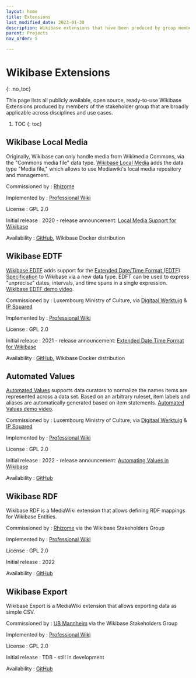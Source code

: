 ```yaml
---
layout: home
title: Extensions
last_modified_date: 2023-01-30
description: Wikibase extensions that have been produced by group members
parent: Projects
nav_order: 5

---
```


# Wikibase Extensions
{: .no_toc}

This page lists all publicly available, open source, ready-to-use Wikibase Extensions produced by members of the stakeholder group that are broadly applicable across disciplines and use cases.

1. TOC
{: toc}

## Wikibase Local Media

Originally, Wikibase can only handle media from Wikimedia Commons, via the "Commons media file" data type. [Wikibase Local Media] adds the data type "Media file," which allows to use Mediawiki's local media repository and management.

Commissioned by
: [Rhizome](/members#rhizome)

Implemented by
: [Professional Wiki](/members#professional-wiki--the-wikibase-consultancy)

License
: GPL 2.0

Initial release
: 2020 - release announcement: [Local Media Support for Wikibase](https://professional.wiki/en/news/wikibase-local-media)

Availability
: [GitHub](https://github.com/ProfessionalWiki/WikibaseLocalMedia), Wikibase Docker distribution

## Wikibase EDTF

[Wikibase EDTF] adds support for the [Extended Date/Time Format (EDTF) Specification](https://www.loc.gov/standards/datetime/) to Wikibase via a new data type. EDFT can be used to express "unprecise" dates, intervals, and time spans in a single expression. [Wikibase EDTF demo video].


Commissioned by
: Luxembourg Ministry of Culture, via [Digitaal Werktuig](/members#digitaal-werktuig) & [IP Squared](members#ip-squared)

Implemented by
: [Professional Wiki](/members#professional-wiki--the-wikibase-consultancy)

License
: GPL 2.0

Initial release
: 2021 - release announcement: [Extended Date Time Format for Wikibase](https://www.wikibase.consulting/wikibase-edtf/)

Availability
: [GitHub](https://github.com/ProfessionalWiki/WikibaseEdtf), Wikibase Docker distribution

## Automated Values

[Automated Values] supports data curators to normalize the names items are represented across a data set. Based on an arbitrary ruleset, item labels and aliases are automatically generated based on item statements. [Automated Values demo video].

Commissioned by
: Luxembourg Ministry of Culture, via [Digitaal Werktuig](/members#digitaal-werktuig) & [IP Squared](members#ip-squared)

Implemented by
: [Professional Wiki](/members#professional-wiki--the-wikibase-consultancy)

License
: GPL 2.0

Initial release
: 2022 - release announcement: [Automating Values in Wikibase](https://www.wikibase.consulting/automating-values-in-wikibase/)

Availability
: [GitHub](https://github.com/ProfessionalWiki/AutomatedValues)

## Wikibase RDF

Wikibase RDF is a MediaWiki extension that allows defining RDF mappings for Wikibase Entities.

Commissioned by
: [Rhizome](/members#rhizome) via the Wikibase Stakeholders Group

Implemented by
: [Professional Wiki](/members#professional-wiki--the-wikibase-consultancy)

License
: GPL 2.0

Initial release
: 2022

Availability
: [GitHub](https://github.com/ProfessionalWiki/WikibaseRDF)

## Wikibase Export

Wikibase Export is a MediaWiki extension that allows exporting data as simple CSV.

Commissioned by
: [UB Mannheim](/members#ub-mannheim) via the Wikibase Stakeholders Group

Implemented by
: [Professional Wiki](/members#professional-wiki--the-wikibase-consultancy)

License
: GPL 2.0

Initial release
: TDB - still in development

Availability
: [GitHub](https://github.com/ProfessionalWiki/WikibaseExport)

[Wikibase Local Media]: https://github.com/ProfessionalWiki/WikibaseLocalMedia#wikibase-local-media
[Wikibase EDTF]: https://github.com/ProfessionalWiki/WikibaseEdtf#wikibase-edtf
[Automated Values]: https://github.com/ProfessionalWiki/AutomatedValues#automated-values
[Wikibase EDTF demo video]: https://www.youtube.com/watch?v=U5ndjtuDPf8
[Automated Values demo video]: https://www.youtube.com/watch?v=BO58wulCFVU
